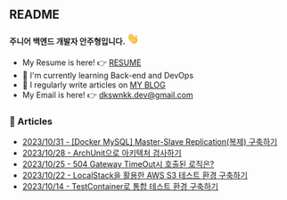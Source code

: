 
## README

#### 주니어 백엔드 개발자 안주형입니다. <img src="https://raw.githubusercontent.com/ABSphreak/ABSphreak/master/gifs/Hi.gif" width="22">
- My Resume is here! 👉 [RESUME](https://www.rallit.com/resumes/12076@dkswnkk.dev/%EC%95%88%EC%A3%BC%ED%98%95?theme=STANDARD)
- 🌱 I'm currently learning Back-end and DevOps
- 📝 I regularly write articles on [MY BLOG](https://dkswnkk.tistory.com/)
- My Email is here! 👉  dkswnkk.dev@gmail.com

### 📖 Articles

- [2023/10/31 - [Docker MySQL] Master-Slave Replication(복제) 구축하기](https://dkswnkk.tistory.com/725) <br/>
- [2023/10/28 - ArchUnit으로 아키텍처 검사하기](https://dkswnkk.tistory.com/724) <br/>
- [2023/10/25 - 504 Gateway TimeOut시 호출된 로직은?](https://dkswnkk.tistory.com/722) <br/>
- [2023/10/22 - LocalStack을 활용한 AWS S3 테스트 환경 구축하기](https://dkswnkk.tistory.com/720) <br/>
- [2023/10/14 - TestContainer로 통합 테스트 환경 구축하기](https://dkswnkk.tistory.com/719) <br/>

